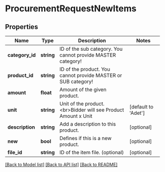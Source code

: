 # ProcurementRequestNewItems

## Properties
Name | Type | Description | Notes
------------ | ------------- | ------------- | -------------
**category_id** | **string** | ID of the sub category. You cannot provide MASTER category! | 
**product_id** | **string** | ID of the product. You cannot provide MASTER or SUB category! | 
**amount** | **float** | Amount of the given product. | 
**unit** | **string** | Unit of the product.&lt;br&gt;Bidder will see Product Amount x Unit | [default to 'Adet']
**description** | **string** | Add a description to this product. | [optional] 
**new** | **bool** | Defines if this is a new product. | [optional] 
**file_id** | **string** | ID of the item file. (optional) | [optional] 

[[Back to Model list]](../README.md#documentation-for-models) [[Back to API list]](../README.md#documentation-for-api-endpoints) [[Back to README]](../README.md)


